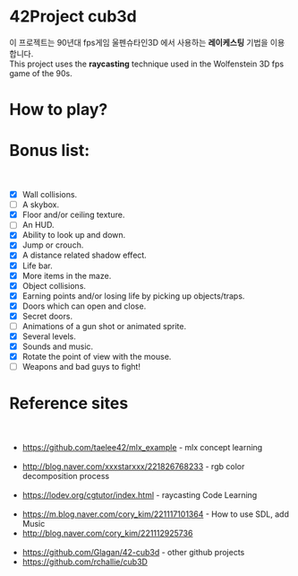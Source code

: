 # 42Project cub3d<br>

이 프로젝트는 90년대 fps게임 울펜슈타인3D 에서 사용하는 __레이케스팅__ 기법을 이용합니다.<br>
This project uses the __raycasting__ technique used in the Wolfenstein 3D fps game of the 90s.<br>


# How to play?<br>
# Bonus list:<br><br>
- [x] Wall collisions.<br>
- [ ] A skybox.<br>
- [x] Floor and/or ceiling texture.<br>
- [ ] An HUD.<br>
- [x] Ability to look up and down.<br>
- [x] Jump or crouch.<br>
- [x] A distance related shadow effect.<br>
- [x] Life bar.<br>
- [x] More items in the maze.<br>
- [x] Object collisions.<br>
- [x] Earning points and/or losing life by picking up objects/traps.
- [x] Doors which can open and close.<br>
- [x] Secret doors.<br>
- [ ] Animations of a gun shot or animated sprite.<br>
- [x] Several levels.<br>
- [x] Sounds and music.<br>
- [x] Rotate the point of view with the mouse.<br>
- [ ] Weapons and bad guys to fight!<br>
# Reference sites<br><br>
- <https://github.com/taelee42/mlx_example> - mlx concept learning<br><br>
- <http://blog.naver.com/xxxstarxxx/221826768233> - rgb color decomposition process<br><br>
- <https://lodev.org/cgtutor/index.html> - raycasting Code Learning<br><br>
- <https://m.blog.naver.com/cory_kim/221117101364> - How to use SDL, add Music<br>
- <http://blog.naver.com/cory_kim/221112925736><br><br>
- <https://github.com/Glagan/42-cub3d> - other github projects<br>
- <https://github.com/rchallie/cub3D><br><br>
